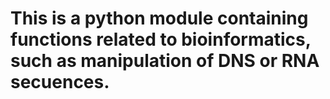 # This is a python module containing functions related to bioinformatics, such as manipulation of DNS or RNA secuences.
